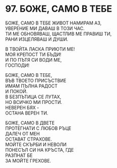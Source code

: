 # 97. БОЖЕ, САМО В ТЕБЕ  
  
БОЖЕ, САМО В ТЕБЕ ЖИВОТ НАМИРАМ АЗ,  
УВЕРЕНИЕ МИ ДАВАШ В ТОЗИ ЧАС.  
ТИ МЕ ОБНОВЯВАШ, ЩАСТЛИВ МЕ ПРАВИШ ТИ,  
РАНИ ИЗЦЕЛЯВАШ И ДУШИ.  
  
В ТВОЙТА ЛАСКА ПРИЮТИ МЕ!  
МОЯ КРЕПОСТ ТИ БЪДИ!  
И ПО ПЪТЯ СИ ВОДИ МЕ,  
ГОСПОДИ!  
  
БОЖЕ, САМО В ТЕБЕ,  
ВЪВ ТВОЕТО ПРИСЪСТВИЕ  
ИМАМ ПЪЛНА РАДОСТ  
И ПОКОЙ.  
В БЕЗПЪТИЦА СЕ ЛУТАХ,  
НО ВСИЧКО МИ ПРОСТИ.  
НЕВЕРЕН БЯХ -  
ОСТАНА ВЕРЕН ТИ.  
  
БОЖЕ, САМО В ДВЕТЕ  
ПРОТЕГНАТИ С ЛЮБОВ РЪЦЕ  
ДАЛЕЧ ОТ МЕН  
ОСТАВАТ СТРАХОВЕ.  
МОЙТЕ СКЪРБИ И НЕВОЛИ  
ПОНЕСЪЛ СИ НА КРЪСТА, ГДЕ  
РАЗПНАТ БЕ  
ЗА МОЙТЕ ГРЕХОВЕ.  
